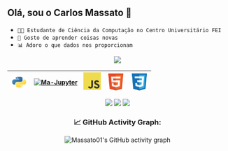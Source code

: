 ## **Olá, sou o Carlos Massato 👋**

* `👨‍💻 Estudante de Ciência da Computação no Centro Universitário FEI`
* `🤔 Gosto de aprender coisas novas`
* `📊 Adoro o que dados nos proporcionam`


<div align="center">
  <a href="https://github.com/Massato01">
  <img height="180em" src="https://github-readme-stats.vercel.app/api?username=Massato01&show_icons=true&theme=react&include_all_commits=true&count_private=true"/>
<br>

<img align="center" alt="Ma-Python" height="30" width="40" src="https://raw.githubusercontent.com/devicons/devicon/master/icons/python/python-original.svg">|<img align = "center" alt = "Ma-Jupyter" width = "40" src="https://cdn.jsdelivr.net/gh/devicons/devicon/icons/jupyter/jupyter-original-wordmark.svg" />|<img alt="JS" title="JavaScript" width="40px" src="https://raw.githubusercontent.com/github/explore/master/topics/javascript/javascript.png">|<img align="center" alt="Ma-HTML" width="40" src="https://raw.githubusercontent.com/devicons/devicon/master/icons/html5/html5-original.svg">|<img align="center" alt="Ma-CSS" width="40" src="https://raw.githubusercontent.com/devicons/devicon/master/icons/css3/css3-original.svg">
|--|--|--|--|--|    

 
<div> 
  <a href="https://www.instagram.com/carlos_massato01/" target="_blank"><img src="https://img.shields.io/badge/-Instagram-%23E4405F?style=for-the-badge&logo=instagram&logoColor=white" target="_blank"></a>
  <a href = "mailto:massatohc@gmail.com"><img src="https://img.shields.io/badge/-Gmail-%23333?style=for-the-badge&logo=gmail&logoColor=white" target="_blank"></a>
  <a href="https://www.linkedin.com/in/carlos-massato-horibe-chinen-22700620a/" target="_blank"><img src="https://img.shields.io/badge/-LinkedIn-%230077B5?style=for-the-badge&logo=linkedin&logoColor=white" target="_blank"></a> 
</div>

    
<!--   GitHub stats graph -->
### 📈 GitHub Activity Graph:
![Massato01's GitHub activity graph](https://activity-graph.herokuapp.com/graph?username=Massato01&hide_border=true&theme=nord)
